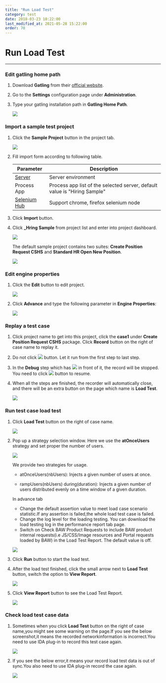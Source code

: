 ```yaml
---
title: "Run Load Test"
category: test
date: 2018-03-23 10:22:00
last_modified_at: 2021-05-28 15:22:00
order: 70
---
```


# Run Load Test
***

###  Edit gatling home path

  1. Download **Gatling** from their [official website](https://gatling.io/open-source/start-testing/).

  2. Go to the **Settings** configuration page under **Administration**.

  3. Type your gatling installation path in **Gatling Home Path**.

     ![][gatling_home]

### Import a sample test project

  1. Click the **Sample Project** button in the project tab.

      ![][test_import_form]

  2. Fill import form according to following table.

       |   Parameter   | Description    |
       | ------------- |----------------|
       | [Server][1]   |Server environment|
       | Process App   |Process app list of the selected server, default value is "Hiring Sample"|
       | [Selenium Hub][2]  |Support chrome, firefox selenium node|

   3. Click **Import** button.

   4. Click **_Hring Sample** from project list and enter into project dashboard.

       ![][test_hiring_sample_project]

      The default sample project contains two suites: **Create Position Request CSHS** and **Standard HR Open New Position**.

       ![][test_import_left_side_bar]

###  Edit engine properties

  1. Click the **Edit** button to edit project.

     ![][edit_project]

  2. Click **Advance** and type the following parameter in **Engine Properties**:

     ![][enable_load_test]

### Replay a test case

  1. Click project name to get into this project, click the **case1** under **Create Position Request CSHS** package. Click **Record** button on the right of case name to replay it.

  2. Do not click ![][test_record_stop] button. Let it run from the first step to last step.

  3. In the **Debug** step which has ![][test_debug_point] in front of it, the record will be stopped. You need to click ![][test_case_record_resume] button to resume.

  4. When all the steps are finished, the recorder will automatically close, and there will be an extra button on the page which name is **Load Test**.

     ![][load_test_button]

### Run test case load test

  1. Click **Load Test** button on the right of case name.

     ![][load_test_button]

  2. Pop up a strategy selection window. Here we use the **atOnceUsers** strategy and set proper the number of users.

     ![][select_strategy]
     
     
     We provide two strategies for usage. 

     - atOnceUsers(nbUsers): Injects a given number of users at once.  

     - rampUsers(nbUsers) during(duration): Injects a given number of users distributed evenly on a time window of a given duration.
     
     In advance tab 
     
     - Change the default assertion value to meet  load case scenario statistic.If any assertion is failed,the whole load test case is failed.
     - Change the log level for the loading testing. You can download the load testing log in the performance report tab page.
     - Switch on Check BAW Product Requests to include BAW product internal requests(i.e JS/CSS/Image resources and Portal requests loaded by BAW) in the Load Test Report. The default value is off.

     ![][gatling_report]

  


  3. Click **Run** button to start the load test.

  4. After the load test finished, click the small arrow next to **Load Test** button, switch the option to **View Report**.

     ![][switch_to_view_report]

  5. Click **View Report** button to see the Load Test Report.

     ![][view_load_test_report]

### Check load test case data

  1. Sometimes when you click **Load Test** button on the right of case name,you might see some warning on the page.If you see the below screenshot,it means the   recorded networkinformation is incorrect.You need to use IDA plug-in to record this test case again.
  
     ![][gatling_network_incorrect]

  2. If you see the below error,it means your record load test data is out of sync.You also need to use IDA plug-in record the case again.
  
     ![][gatling_network_outofdate]

[test_import_form]: ../images/test/test_import_form.png
[edit_project]: ../images/test/edit_project.png
[enable_load_test]: ../images/test/enable_load_test.png
[test_import_left_side_bar]: ../images/test/test_import_left_side_bar.PNG
[test_hiring_sample_project]: ../images/test/test_hiring_sample_project.PNG
[1]: ../administration/administration-bpm-configuration.html
[2]: ../administration/administration-selenium-hub-configuration.html
[3]: test-case-report.html
[test_record_stop]: ../images/test/test_record_stop.PNG
[test_record_steps]: ../images/test/test_record_steps.PNG
[test_case_record_resume]: ../images/test/test_case_record_resume.PNG
[load_test_button]: ../images/test/load_test_button.png
[switch_to_view_report]: ../images/test/switch_to_view_report.png
[select_strategy]: ../images/test/select_strategy.png
[view_load_test_report]: ../images/test/view_load_test_report.png
[test_debug_point]: ../images/test/test_debug_point.png
[gatling_home]: ../images/test/gatling_home.png
[gatling_report]: ../images/test/gatling_report.png
[gatling_network_incorrect]: ../images/test/gatling_incorrectnetwork.png
[gatling_network_outofdate]: ../images/test/gatling_outofdatenetwork.png
